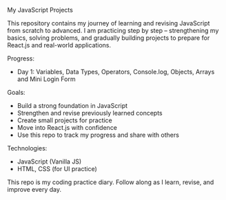 My JavaScript Projects

This repository contains my journey of learning and revising JavaScript from scratch to advanced. I am practicing step by step – strengthening my basics, solving problems, and gradually building projects to prepare for React.js and real-world applications.

Progress:
- Day 1: Variables, Data Types, Operators, Console.log, Objects, Arrays and Mini Login Form

Goals:
- Build a strong foundation in JavaScript
- Strengthen and revise previously learned concepts
- Create small projects for practice
- Move into React.js with confidence
- Use this repo to track my progress and share with others

Technologies:
- JavaScript (Vanilla JS)
- HTML, CSS (for UI practice)

This repo is my coding practice diary. Follow along as I learn, revise, and improve every day.
